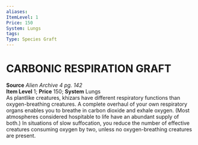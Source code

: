 ```yaml
---
aliases: 
ItemLevel: 1
Price: 150
System: Lungs
tags: 
Type: Species Graft
---
```

# CARBONIC RESPIRATION GRAFT
**Source** _Alien Archive 4 pg. 142_  
**Item Level** 1; **Price** 150; **System** Lungs  
As plantlike creatures, khizars have different respiratory functions than oxygen-breathing creatures. A complete overhaul of your own respiratory organs enables you to breathe in carbon dioxide and exhale oxygen. (Most atmospheres considered hospitable to life have an abundant supply of both.) In situations of slow suffocation, you reduce the number of effective creatures consuming oxygen by two, unless no oxygen-breathing creatures are present.